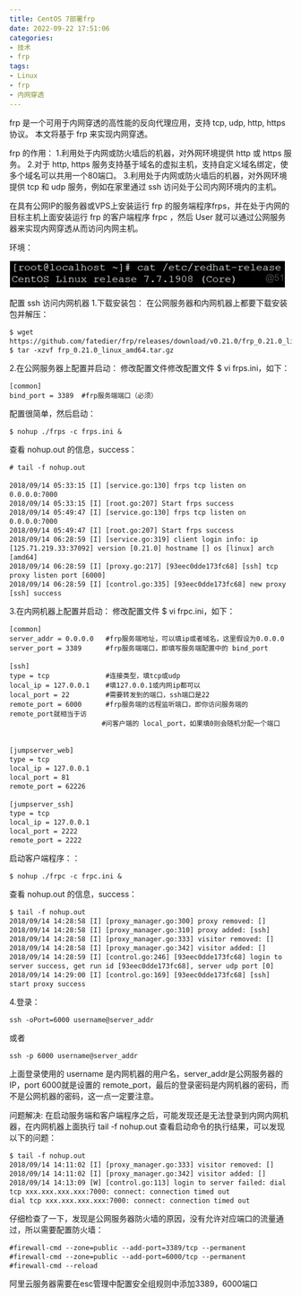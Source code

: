 ```yaml
---
title: CentOS 7部署frp
date: 2022-09-22 17:51:06
categories: 
- 技术
- frp
tags:
- Linux
- frp
- 内网穿透
---
```


frp 是一个可用于内网穿透的高性能的反向代理应用，支持 tcp, udp, http, https 协议。 本文将基于 frp 来实现内网穿透。

<!--more-->

frp 的作用：
1.利用处于内网或防火墙后的机器，对外网环境提供 http 或 https 服务。
2.对于 http, https 服务支持基于域名的虚拟主机，支持自定义域名绑定，使多个域名可以共用一个80端口。
3.利用处于内网或防火墙后的机器，对外网环境提供 tcp 和 udp 服务，例如在家里通过 ssh 访问处于公司内网环境内的主机。

在具有公网IP的服务器或VPS上安装运行 frp 的服务端程序frps，并在处于内网的目标主机上面安装运行 frp 的客户端程序 frpc ，然后 User 就可以通过公网服务器来实现内网穿透从而访问内网主机。

环境：

![image-20220922180033782](CentOS-7部署frp/image-20220922180033782.png)

配置 ssh 访问内网机器
1.下载安装包：
在公网服务器和内网机器上都要下载安装包并解压：

```
$ wget https://github.com/fatedier/frp/releases/download/v0.21.0/frp_0.21.0_linux_amd64.tar.gz
$ tar -xzvf frp_0.21.0_linux_amd64.tar.gz
```

2.在公网服务器上配置并启动：
修改配置文件修改配置文件 $ vi frps.ini，如下：

```
[common]
bind_port = 3389  #frp服务端端口（必须）
```

配置很简单，然后启动：

```
$ nohup ./frps -c frps.ini &
```

查看 nohup.out 的信息，success：

```
# tail -f nohup.out 

2018/09/14 05:33:15 [I] [service.go:130] frps tcp listen on 0.0.0.0:7000
2018/09/14 05:33:15 [I] [root.go:207] Start frps success
2018/09/14 05:49:47 [I] [service.go:130] frps tcp listen on 0.0.0.0:7000
2018/09/14 05:49:47 [I] [root.go:207] Start frps success
2018/09/14 06:28:59 [I] [service.go:319] client login info: ip [125.71.219.33:37092] version [0.21.0] hostname [] os [linux] arch [amd64]
2018/09/14 06:28:59 [I] [proxy.go:217] [93eec0dde173fc68] [ssh] tcp proxy listen port [6000]
2018/09/14 06:28:59 [I] [control.go:335] [93eec0dde173fc68] new proxy [ssh] success
```

3.在内网机器上配置并启动：
修改配置文件 $ vi frpc.ini，如下：

```
[common]
server_addr = 0.0.0.0   #frp服务端地址，可以填ip或者域名，这里假设为0.0.0.0
server_port = 3389      #frp服务端端口，即填写服务端配置中的 bind_port

[ssh]
type = tcp              #连接类型，填tcp或udp
local_ip = 127.0.0.1    #填127.0.0.1或内网ip都可以
local_port = 22         #需要转发到的端口，ssh端口是22
remote_port = 6000      #frp服务端的远程监听端口，即你访问服务端的remote_port就相当于访
                       #问客户端的 local_port，如果填0则会随机分配一个端口
											 

[jumpserver_web]
type = tcp
local_ip = 127.0.0.1
local_port = 81
remote_port = 62226

[jumpserver_ssh]
type = tcp
local_ip = 127.0.0.1
local_port = 2222
remote_port = 2222
```


启动客户端程序：：

```
$ nohup ./frpc -c frpc.ini &
```

查看 nohup.out 的信息，success：

```
$ tail -f nohup.out
2018/09/14 14:28:58 [I] [proxy_manager.go:300] proxy removed: []
2018/09/14 14:28:58 [I] [proxy_manager.go:310] proxy added: [ssh]
2018/09/14 14:28:58 [I] [proxy_manager.go:333] visitor removed: []
2018/09/14 14:28:58 [I] [proxy_manager.go:342] visitor added: []
2018/09/14 14:28:59 [I] [control.go:246] [93eec0dde173fc68] login to server success, get run id [93eec0dde173fc68], server udp port [0]
2018/09/14 14:29:00 [I] [control.go:169] [93eec0dde173fc68] [ssh] start proxy success
```

4.登录：

```
ssh -oPort=6000 username@server_addr
```

或者

```
ssh -p 6000 username@server_addr
```

上面登录使用的 username 是内网机器的用户名，server_addr是公网服务器的IP，port 6000就是设置的 remote_port，最后的登录密码是内网机器的密码，而不是公网机器的密码，这一点一定要注意。

问题解决:
在启动服务端和客户端程序之后，可能发现还是无法登录到内网内网机器，在内网机器上面执行 tail -f nohup.out 查看启动命令的执行结果，可以发现以下的问题：

```
$ tail -f nohup.out 
2018/09/14 14:11:02 [I] [proxy_manager.go:333] visitor removed: []
2018/09/14 14:11:02 [I] [proxy_manager.go:342] visitor added: []
2018/09/14 14:13:09 [W] [control.go:113] login to server failed: dial tcp xxx.xxx.xxx.xxx:7000: connect: connection timed out
dial tcp xxx.xxx.xxx.xxx:7000: connect: connection timed out
```

仔细检查了一下，发现是公网服务器防火墙的原因，没有允许对应端口的流量通过，所以需要配置防火墙：

```
#firewall-cmd --zone=public --add-port=3389/tcp --permanent
#firewall-cmd --zone=public --add-port=6000/tcp --permanent
#firewall-cmd --reload
```

阿里云服务器需要在esc管理中配置安全组规则中添加3389，6000端口
